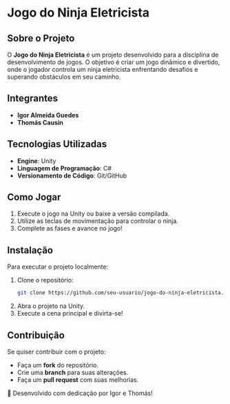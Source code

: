 # Jogo do Ninja Eletricista

## Sobre o Projeto
O **Jogo do Ninja Eletricista** é um projeto desenvolvido para a disciplina de desenvolvimento de jogos. O objetivo é criar um jogo dinâmico e divertido, onde o jogador controla um ninja eletricista enfrentando desafios e superando obstáculos em seu caminho.

## Integrantes
- **Igor Almeida Guedes**
- **Thomás Causin**

## Tecnologias Utilizadas
- **Engine**: Unity
- **Linguagem de Programação**: C#
- **Versionamento de Código**: Git/GitHub

## Como Jogar
1. Execute o jogo na Unity ou baixe a versão compilada.
2. Utilize as teclas de movimentação para controlar o ninja.
3. Complete as fases e avance no jogo!

## Instalação
Para executar o projeto localmente:
1. Clone o repositório:
   ```sh
   git clone https://github.com/seu-usuario/jogo-do-ninja-eletricista.git
   ```
2. Abra o projeto na Unity.
3. Execute a cena principal e divirta-se!

## Contribuição
Se quiser contribuir com o projeto:
- Faça um **fork** do repositório.
- Crie uma **branch** para suas alterações.
- Faça um **pull request** com suas melhorias.

🚀 Desenvolvido com dedicação por Igor e Thomás!

